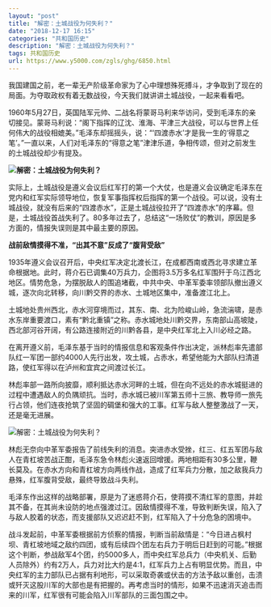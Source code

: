 ```yaml
---
layout: "post"
title: "解密：土城战役为何失利？"
date: "2018-12-17 16:15"
categories: "共和国历史"
description: "解密：土城战役为何失利？"
tags: 共和国历史
url: https://www.y5000.com/zgls/ghg/6850.html
---
```






我国建国之前，老一辈无产阶级革命家为了心中理想殊死搏斗，才争取到了现在的局面。为夺取政权有着无数战役，今天我们就讲讲土城战役，一起来看看吧。

1960年5月27日，英国陆军元帅、二战名将蒙哥马利来华访问，受到毛泽东的亲切接见。蒙哥马利说：“阁下指挥的辽沈、淮海、平津三大战役，可以与世界上任何伟大的战役相媲美。”毛泽东却摇摇头，说：“‘四渡赤水’才是我一生的‘得意之笔’。”一直以来，人们对毛泽东的“得意之笔”津津乐道，争相传颂，但对之前发生的土城战役却少有提及。

**![解密：土城战役为何失利？](/uploads/allimg/161209/6-16120Z933155H.JPG)**

实际上，土城战役是遵义会议后红军打的第一个大仗，也是遵义会议确定毛泽东在党内和红军实际领导地位，恢复军事指挥权后指挥的第一个战役。可以说，没有土城战役，就没有后来的“四渡赤水”，正是土城战役拉开了“四渡赤水”的序幕。但是，土城战役首战失利了。80多年过去了，总结这“一场败仗”的教训，原因是多方面的，情报失误则是其中最主要的原因。

**战前敌情摸得不准，“出其不意”反成了“腹背受敌”**

1935年遵义会议召开后，中央红军决定北渡长江，在成都西南或西北寻求建立革命根据地。此时，蒋介石已调集40万兵力，企图将3.5万多名红军围歼于乌江西北地区。情势危急，为摆脱敌人的围追堵截，中共中央、中革军委率领部队撤出遵义城，逐次向北转移，向川黔交界的赤水、土城地区集中，准备渡江北上。

土城地处贵州西北，赤水河穿境而过，其东、南、北为险峻山岭，急流湍啸，是赤水东岸重要渡口，素有“黔北重镇”之称。赤水城地处川黔交界，东南部山高坡陡，西北部河谷开阔，有公路连接附近的川黔各县，是中央红军北上入川必经之路。

在离开遵义前，毛泽东基于当时的情报信息和客观条件作出决定，派林彪率先遣部队红一军团一部约4000人先行出发，攻土城，占赤水，希望他能为大部队扫清道路，使红军得以在泸州和宜宾之间渡过长江。

林彪率部一路所向披靡，顺利抵达赤水河畔的土城，但在向不远处的赤水城挺进的过程中遭遇敌人的负隅顽抗。当时，赤水城已被川军第五师十三旅、教导师一旅先行占领，他们连夜抢筑了坚固的碉堡和强大的工事。红军与敌人整整激战了一天，还是毫无进展。

![解密：土城战役为何失利？](/uploads/allimg/161209/6-16120Z9333R43.JPG)

林彪无奈向中革军委报告了前线失利的消息。突进赤水受挫，红三、红五军团与敌人在青杠坡苦战正酣，毛泽东急令林彪火速返回增援。两地相距有30多公里，鞭长莫及。在赤水方向和青杠坡方向两线作战，造成了红军兵力分散，加之敌我兵力悬殊，红军腹背受敌，最终导致战斗失利。

毛泽东作出这样的战略部署，原是为了迷惑蒋介石，使蒋摸不清红军的意图，并趁其不备，在其尚未设防的地点强渡过江。因敌情摸得不准，导致判断失误，陷入了与敌人胶着的状态，而支援部队又迟迟赶不到，红军陷入了十分危急的困境中。

战斗发起前，中革军委根据前方侦察的情报，判断当前敌情是：“今日进占枫村坝、青杠坡地域之敌约四团，或有后续四个团左右兵力于明后日赶到的可能。”根据这个判断，参战敌军4个团，约5000多人，而中央红军总兵力（中央机关、后勤人员除外）约有2万人，兵力对比大约是4∶1，红军兵力上占有明显优势。而且，中央红军的主力部队已占据有利地形，可以采取奇袭或伏击的方法予敌以重创，击溃或歼灭这股川军的大部也是有把握的。再考虑当时的情形，如果不迅速消灭追击而来的川军，红军很有可能会陷入川军部队的三面包围之中。
